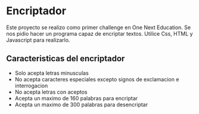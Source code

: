 <h1>Encriptador</h1>
Este proyecto se realizo como primer challenge en One Next Education.
Se nos pidio hacer un programa capaz de encriptar textos.
Utilice Css, HTML y Javascript para realizarlo.
<h2>Caracteristicas del encriptador</h2>

+ Solo acepta letras minusculas
+ No acepta caracteres especiales excepto signos de exclamacion e interrogacion
+ No acepta letras con aceptos
+ Acepta un maximo de 160 palabras para encriptar
+ Acepta un maximo de 300 palabras para desencriptar

